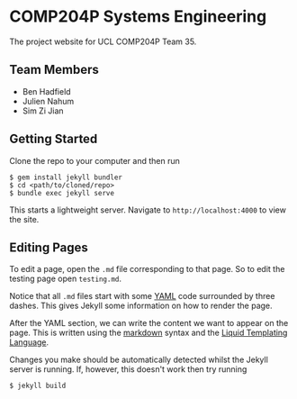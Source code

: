 COMP204P Systems Engineering
============================
The project website for UCL COMP204P Team 35.

Team Members
------------
- Ben Hadfield
- Julien Nahum
- Sim Zi Jian

Getting Started
---------------
Clone the repo to your computer and then run
```
$ gem install jekyll bundler
$ cd <path/to/cloned/repo>
$ bundle exec jekyll serve
```
This starts a lightweight server. Navigate to `http://localhost:4000` to view the site.

Editing Pages
-------------
To edit a page, open the `.md` file corresponding to that page. So to edit the testing page open `testing.md`.  

Notice that all `.md` files start with some [YAML](https://en.wikipedia.org/wiki/YAML) code surrounded by three dashes.
This gives Jekyll some information on how to render the page.  

After the YAML section, we can write the content we want to appear on the page.
This is written using the [markdown](https://guides.github.com/features/mastering-markdown/) syntax and the [Liquid Templating Language](https://jekyllrb.com/docs/templates/).  

Changes you make should be automatically detected whilst the Jekyll server is running. If, however, this doesn't work then try running
```
$ jekyll build
```